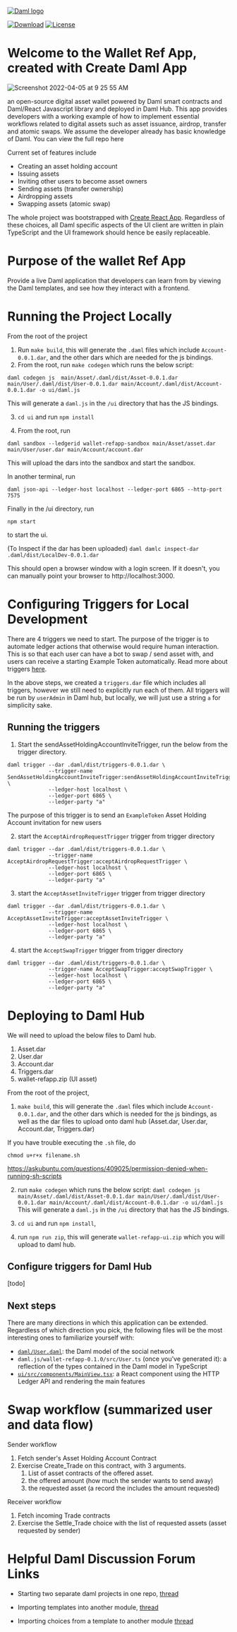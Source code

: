 [![Daml logo](https://docs.daml.com/_static/images/DAML_Logo_Blue.svg)](https://www.daml.com)

[![Download](https://img.shields.io/github/release/digital-asset/daml.svg?label=Download)](https://docs.daml.com/getting-started/installation.html)
[![License](https://img.shields.io/badge/License-Apache%202.0-blue.svg)](https://github.com/digital-asset/daml/blob/main/LICENSE)

# Welcome to the Wallet Ref App, created with Create Daml App

![Screenshot 2022-04-05 at 9 25 55 AM](https://user-images.githubusercontent.com/97971317/161801302-4baba014-bbe6-4b2a-a0a5-90c3cfdeb7c5.png)

an open-source digital asset wallet powered by Daml smart contracts and Daml/React Javascript library and deployed in Daml Hub. This app provides developers with a working example of how to implement essential workflows related to digital assets such as asset issuance, airdrop, transfer and atomic swaps. We assume the developer already has basic knowledge of Daml. You can view the full repo here

Current set of features include 
- Creating an asset holding account
- Issuing assets
- Inviting other users to become asset owners
- Sending assets (transfer ownership)
- Airdropping assets
- Swapping assets (atomic swap)


The whole project was bootstrapped with
[Create React App](https://github.com/facebook/create-react-app).
Regardless of these choices, all Daml specific aspects of the UI client are
written in plain TypeScript and the UI framework should hence be easily
replaceable.

# Purpose of the wallet Ref App
Provide a live Daml application that developers can learn from by viewing the Daml templates, and see how they interact with a frontend. 

# Running the Project Locally
From the root of the project
1. Run `make build`, this will generate the `.daml` files which include `Account-0.0.1.dar`, and the other dars which are needed for the js bindings.
2. From the root, run `make codegen` which runs the below script:

`daml codegen js  main/Asset/.daml/dist/Asset-0.0.1.dar main/User/.daml/dist/User-0.0.1.dar main/Account/.daml/dist/Account-0.0.1.dar -o ui/daml.js`

This will generate a `daml.js` in the `/ui` directory that has the JS bindings. 

3. `cd ui` and run `npm install`

4. From the root, run 
```
daml sandbox --ledgerid wallet-refapp-sandbox main/Asset/asset.dar main/User/user.dar main/Account/account.dar
```
This will upload the dars into the sandbox and start the sandbox. 

In another terminal, run 
```
daml json-api --ledger-host localhost --ledger-port 6865 --http-port 7575
```

Finally in the /ui directory, run 

`npm start` 

to start the ui.

(To Inspect if the dar has been uploaded)
`daml damlc inspect-dar .daml/dist/LocalDev-0.0.1.dar`

This should open a browser window with a login screen.
If it doesn't, you can manually point your browser to http://localhost:3000.

# Configuring Triggers for Local Development
There are 4 triggers we need to start. The purpose of the trigger is to automate ledger actions that otherwise would require human interaction. This is so that each user can have a bot to swap / send asset with, and users can receive a starting Example Token automatically. Read more about triggers [here](https://docs.daml.com/triggers/index.html).

In the above steps, we created a `triggers.dar` file which includes all triggers, however we still need to explicitly run each of them. 
All triggers will be run by `userAdmin` in Daml hub, but locally, we will just use a string `a` for simplicity sake.



## Running the triggers

1. Start the sendAssetHoldingAccountInviteTrigger, run the below from the trigger directory.
```
daml trigger --dar .daml/dist/triggers-0.0.1.dar \
             --trigger-name SendAssetHoldingAccountInviteTrigger:sendAssetHoldingAccountInviteTrigger \
             --ledger-host localhost \
             --ledger-port 6865 \
             --ledger-party "a"

```
The purpose of this trigger is to send an `ExampleToken` Asset Holding Account invitation for new users

2. start the `AcceptAirdropRequestTrigger` trigger from trigger directory
```
daml trigger --dar .daml/dist/triggers-0.0.1.dar \
             --trigger-name AcceptAirdropRequestTrigger:acceptAirdropRequestTrigger \
             --ledger-host localhost \
             --ledger-port 6865 \
             --ledger-party "a"

```
3. start the `AcceptAssetInviteTrigger` trigger from trigger directory
```
daml trigger --dar .daml/dist/triggers-0.0.1.dar \
             --trigger-name AcceptAssetInviteTrigger:acceptAssetInviteTrigger \
             --ledger-host localhost \
             --ledger-port 6865 \
             --ledger-party "a"

```
4. start the `AcceptSwapTrigger` trigger from trigger directory
```
daml trigger --dar .daml/dist/triggers-0.0.1.dar \
             --trigger-name AcceptSwapTrigger:acceptSwapTrigger \
             --ledger-host localhost \
             --ledger-port 6865 \
             --ledger-party "a"

```
# Deploying to Daml Hub

We will need to upload the below files to Daml hub.

1. Asset.dar
2. User.dar
3. Account.dar
4. Triggers.dar
5. wallet-refapp.zip (UI asset)

From the root of the project, 
1. `make build`, this will generate the `.daml` files which include `Account-0.0.1.dar`, and the other dars which is needed for the js bindings, as well as the dar files to upload onto daml hub (Asset.dar, User.dar, Account.dar, Triggers.dar)

If you have trouble executing the `.sh` file, do

```
chmod u+r+x filename.sh
```
https://askubuntu.com/questions/409025/permission-denied-when-running-sh-scripts

2. run `make codegen` which runs the below script:
`daml codegen js  main/Asset/.daml/dist/Asset-0.0.1.dar main/User/.daml/dist/User-0.0.1.dar main/Account/.daml/dist/Account-0.0.1.dar -o ui/daml.js`
This will generate a `daml.js` in the `/ui` directory that has the JS bindings. 

3. `cd ui` and run `npm install`, 
4. run `npm run zip`, this will generate `wallet-refapp-ui.zip` which you will upload to daml hub. 

## Configure triggers for Daml Hub
[todo]
## Next steps

There are many directions in which this application can be extended.
Regardless of which direction you pick, the following files will be the most
interesting ones to familiarize yourself with:

- [`daml/User.daml`](daml/User.daml): the Daml model of the social network
- `daml.js/wallet-refapp-0.1.0/src/User.ts` (once you've generated it):
  a reflection of the types contained in the Daml model in TypeScript
- [`ui/src/components/MainView.tsx`](ui/src/components/MainView.tsx):
  a React component using the HTTP Ledger API and rendering the main features



# Swap workflow (summarized user and data flow)
Sender workflow
1. Fetch sender's Asset Holding Account Contract
2. Exercise Create_Trade on this contract, with 3 arguments. 
   1) List of asset contracts of the offered asset. 
   2) the offered amount (how much the sender wants to send away)
   3) the requested asset (a record the includes the amount requested)

 Receiver workflow
 1. Fetch incoming Trade contracts
 2. Exercise the Settle_Trade choice with the list of requested assets (asset requested by sender)



# Helpful Daml Discussion Forum Links
- Starting two separate daml projects in one repo, [thread](https://discuss.daml.com/t/visual-studio-code-could-not-find-module-daml-script-when-multiple-daml-projects-open/4142)

- Importing templates into another module, [thread](https://discuss.daml.com/t/importing-templates-into-new-modules/1310)
- Importing choices from a template to another module [thread](https://discuss.daml.com/t/is-it-possible-to-import-a-specific-template-from-a-module/222)




